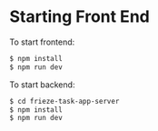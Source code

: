 # Starting Front End

To start frontend:
```bash
$ npm install
$ npm run dev
```

To start backend:
```bash
$ cd frieze-task-app-server
$ npm install
$ npm run dev
```
